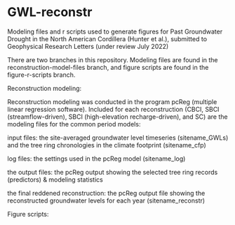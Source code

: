 # GWL-reconstr
Modeling files and r scripts used to generate figures for Past Groundwater Drought in the North American Cordillera (Hunter et al.), submitted to Geophysical Research Letters (under review July 2022)

There are two branches in this repository. Modeling files are found in the reconstruction-model-files branch, and figure scripts are found in the figure-r-scripts branch.

Reconstruction modeling:

Reconstruction modeling was conducted in the program pcReg (multiple linear regression software). Included for each reconstruction (CBCI, SBCI (streamflow-driven), SBCI (high-elevation recharge-driven), and SC) are the modeling files for the common period models:

input files: the site-averaged groundwater level timeseries (sitename_GWLs) and the tree ring chronologies in the climate footprint (sitename_cfp)

log files: the settings used in the pcReg model (sitename_log)

the output files: the pcReg output showing the selected tree ring records (predictors) & modeling statistics

the final reddened reconstruction: the pcReg output file showing the reconstructed groundwater levels for each year (sitename_reconstr)

Figure scripts:

